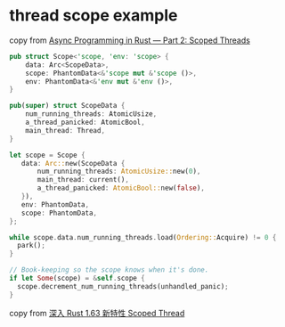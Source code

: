 # thread scope example

copy from [Async Programming in Rust — Part 2: Scoped Threads](https://medium.com/@KevinBGreene/async-programming-in-rust-part-2-diving-into-scoped-threads-50aace437756)

``` rust
pub struct Scope<'scope, 'env: 'scope> {
    data: Arc<ScopeData>,
    scope: PhantomData<&'scope mut &'scope ()>,
    env: PhantomData<&'env mut &'env ()>,
}

pub(super) struct ScopeData {
    num_running_threads: AtomicUsize,
    a_thread_panicked: AtomicBool,
    main_thread: Thread,
}

let scope = Scope {
   data: Arc::new(ScopeData {
       num_running_threads: AtomicUsize::new(0),
       main_thread: current(),
       a_thread_panicked: AtomicBool::new(false),
   }),
   env: PhantomData,
   scope: PhantomData,
};

while scope.data.num_running_threads.load(Ordering::Acquire) != 0 {
  park();
}

// Book-keeping so the scope knows when it's done.
if let Some(scope) = &self.scope {
  scope.decrement_num_running_threads(unhandled_panic);
}
```

copy from [深入 Rust 1.63 新特性 Scoped Thread](https://mp.weixin.qq.com/s?__biz=MjM5MzI5ODA4NQ==&mid=2453650733&idx=2&sn=fa8f41f975025d77ade8432a2bd88226&chksm=b1523ee78625b7f1f627e59a8e0a7ea9ac53c628b186d49bfce67fd1dcc7aed8b4fd3bba1678)
